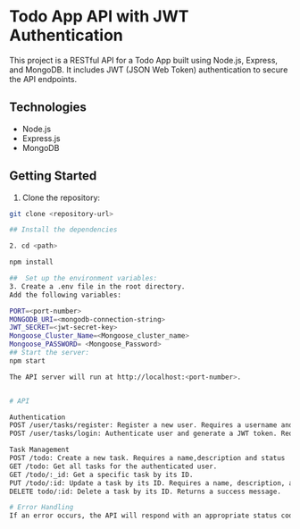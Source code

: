 # Todo App API with JWT Authentication

This project is a RESTful API for a Todo App built using Node.js, Express, and MongoDB. It includes JWT (JSON Web Token) authentication to secure the API endpoints.

## Technologies

- Node.js
- Express.js
- MongoDB

## Getting Started

1. Clone the repository:

```bash
git clone <repository-url>

## Install the dependencies

2. cd <path>

npm install

##  Set up the environment variables:
3. Create a .env file in the root directory.
Add the following variables:

PORT=<port-number>
MONGODB_URI=<mongodb-connection-string>
JWT_SECRET=<jwt-secret-key>
Mongoose_Cluster_Name=<Mongoose_cluster_name>
Mongoose_PASSWORD= <Mongoose_Password>
## Start the server:
npm start

The API server will run at http://localhost:<port-number>.


# API

Authentication
POST /user/tasks/register: Register a new user. Requires a username and password in the request body.
POST /user/tasks/login: Authenticate user and generate a JWT token. Requires a username and password in the request body.

Task Management
POST /todo: Create a new task. Requires a name,description and status  in the request body. Returns a success message.
GET /todo: Get all tasks for the authenticated user.
GET /todo/:_id: Get a specific task by its ID.
PUT /todo/:id: Update a task by its ID. Requires a name, description, and status in the request body. Returns a success message.
DELETE todo/:id: Delete a task by its ID. Returns a success message.

# Error Handling
If an error occurs, the API will respond with an appropriate status code and a JSON error message.
